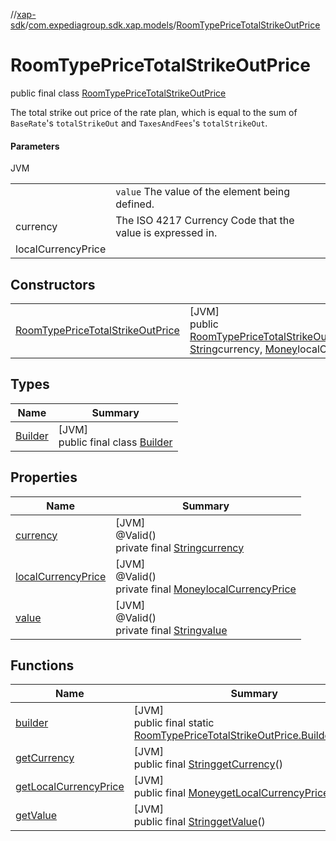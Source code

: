 //[xap-sdk](../../../index.md)/[com.expediagroup.sdk.xap.models](../index.md)/[RoomTypePriceTotalStrikeOutPrice](index.md)

# RoomTypePriceTotalStrikeOutPrice

public final class [RoomTypePriceTotalStrikeOutPrice](index.md)

The total strike out price of the rate plan, which is equal to the sum of `BaseRate`'s `totalStrikeOut` and `TaxesAndFees`'s `totalStrikeOut`.

#### Parameters

JVM

| | |
|---|---|
|  | `value` The value of the element being defined. |
| currency | The ISO 4217 Currency Code that the value is expressed in. |
| localCurrencyPrice |

## Constructors

| | |
|---|---|
| [RoomTypePriceTotalStrikeOutPrice](-room-type-price-total-strike-out-price.md) | [JVM]<br>public [RoomTypePriceTotalStrikeOutPrice](index.md)[RoomTypePriceTotalStrikeOutPrice](-room-type-price-total-strike-out-price.md)([String](https://docs.oracle.com/javase/8/docs/api/java/lang/String.html)value, [String](https://docs.oracle.com/javase/8/docs/api/java/lang/String.html)currency, [Money](../-money/index.md)localCurrencyPrice) |

## Types

| Name | Summary |
|---|---|
| [Builder](-builder/index.md) | [JVM]<br>public final class [Builder](-builder/index.md) |

## Properties

| Name | Summary |
|---|---|
| [currency](index.md#-1257343794%2FProperties%2F699445674) | [JVM]<br>@Valid()<br>private final [String](https://docs.oracle.com/javase/8/docs/api/java/lang/String.html)[currency](index.md#-1257343794%2FProperties%2F699445674) |
| [localCurrencyPrice](index.md#1228968914%2FProperties%2F699445674) | [JVM]<br>@Valid()<br>private final [Money](../-money/index.md)[localCurrencyPrice](index.md#1228968914%2FProperties%2F699445674) |
| [value](index.md#1577514666%2FProperties%2F699445674) | [JVM]<br>@Valid()<br>private final [String](https://docs.oracle.com/javase/8/docs/api/java/lang/String.html)[value](index.md#1577514666%2FProperties%2F699445674) |

## Functions

| Name | Summary |
|---|---|
| [builder](builder.md) | [JVM]<br>public final static [RoomTypePriceTotalStrikeOutPrice.Builder](-builder/index.md)[builder](builder.md)() |
| [getCurrency](get-currency.md) | [JVM]<br>public final [String](https://docs.oracle.com/javase/8/docs/api/java/lang/String.html)[getCurrency](get-currency.md)() |
| [getLocalCurrencyPrice](get-local-currency-price.md) | [JVM]<br>public final [Money](../-money/index.md)[getLocalCurrencyPrice](get-local-currency-price.md)() |
| [getValue](get-value.md) | [JVM]<br>public final [String](https://docs.oracle.com/javase/8/docs/api/java/lang/String.html)[getValue](get-value.md)() |
